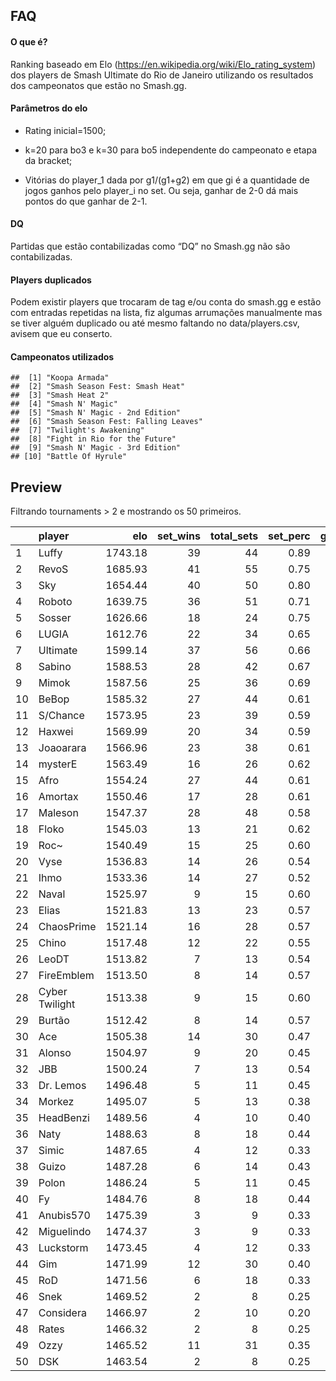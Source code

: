 FAQ
---

#### O que é?

Ranking baseado em Elo
(<a href="https://en.wikipedia.org/wiki/Elo_rating_system" class="uri">https://en.wikipedia.org/wiki/Elo_rating_system</a>)
dos players de Smash Ultimate do Rio de Janeiro utilizando os resultados
dos campeonatos que estão no Smash.gg.

#### Parâmetros do elo

-   Rating inicial=1500;

-   k=20 para bo3 e k=30 para bo5 independente do campeonato e etapa da
    bracket;

-   Vitórias do player\_1 dada por g1/(g1+g2) em que gi é a quantidade
    de jogos ganhos pelo player\_i no set. Ou seja, ganhar de 2-0 dá
    mais pontos do que ganhar de 2-1.

#### DQ

Partidas que estão contabilizadas como “DQ” no Smash.gg não são
contabilizadas.

#### Players duplicados

Podem existir players que trocaram de tag e/ou conta do smash.gg e estão
com entradas repetidas na lista, fiz algumas arrumações manualmente mas
se tiver alguém duplicado ou até mesmo faltando no data/players.csv,
avisem que eu conserto.

#### Campeonatos utilizados

    ##  [1] "Koopa Armada"                     
    ##  [2] "Smash Season Fest: Smash Heat"    
    ##  [3] "Smash Heat 2"                     
    ##  [4] "Smash N' Magic"                   
    ##  [5] "Smash N' Magic - 2nd Edition"     
    ##  [6] "Smash Season Fest: Falling Leaves"
    ##  [7] "Twilight's Awakening"             
    ##  [8] "Fight in Rio for the Future"      
    ##  [9] "Smash N' Magic - 3rd Edition"     
    ## [10] "Battle Of Hyrule"

Preview
-------

Filtrando tournaments &gt; 2 e mostrando os 50 primeiros.

<table>
<colgroup>
<col style="width: 3%" />
<col style="width: 15%" />
<col style="width: 8%" />
<col style="width: 9%" />
<col style="width: 11%" />
<col style="width: 9%" />
<col style="width: 10%" />
<col style="width: 12%" />
<col style="width: 10%" />
<col style="width: 12%" />
</colgroup>
<thead>
<tr class="header">
<th style="text-align: left;"></th>
<th style="text-align: left;">player</th>
<th style="text-align: right;">elo</th>
<th style="text-align: right;">set_wins</th>
<th style="text-align: right;">total_sets</th>
<th style="text-align: right;">set_perc</th>
<th style="text-align: right;">game_wins</th>
<th style="text-align: right;">total_games</th>
<th style="text-align: right;">game_perc</th>
<th style="text-align: right;">tournaments</th>
</tr>
</thead>
<tbody>
<tr class="odd">
<td style="text-align: left;">1</td>
<td style="text-align: left;">Luffy</td>
<td style="text-align: right;">1743.18</td>
<td style="text-align: right;">39</td>
<td style="text-align: right;">44</td>
<td style="text-align: right;">0.89</td>
<td style="text-align: right;">104</td>
<td style="text-align: right;">133</td>
<td style="text-align: right;">0.78</td>
<td style="text-align: right;">7</td>
</tr>
<tr class="even">
<td style="text-align: left;">2</td>
<td style="text-align: left;">RevoS</td>
<td style="text-align: right;">1685.93</td>
<td style="text-align: right;">41</td>
<td style="text-align: right;">55</td>
<td style="text-align: right;">0.75</td>
<td style="text-align: right;">110</td>
<td style="text-align: right;">161</td>
<td style="text-align: right;">0.68</td>
<td style="text-align: right;">8</td>
</tr>
<tr class="odd">
<td style="text-align: left;">3</td>
<td style="text-align: left;">Sky</td>
<td style="text-align: right;">1654.44</td>
<td style="text-align: right;">40</td>
<td style="text-align: right;">50</td>
<td style="text-align: right;">0.80</td>
<td style="text-align: right;">100</td>
<td style="text-align: right;">141</td>
<td style="text-align: right;">0.71</td>
<td style="text-align: right;">8</td>
</tr>
<tr class="even">
<td style="text-align: left;">4</td>
<td style="text-align: left;">Roboto</td>
<td style="text-align: right;">1639.75</td>
<td style="text-align: right;">36</td>
<td style="text-align: right;">51</td>
<td style="text-align: right;">0.71</td>
<td style="text-align: right;">94</td>
<td style="text-align: right;">140</td>
<td style="text-align: right;">0.67</td>
<td style="text-align: right;">8</td>
</tr>
<tr class="odd">
<td style="text-align: left;">5</td>
<td style="text-align: left;">Sosser</td>
<td style="text-align: right;">1626.66</td>
<td style="text-align: right;">18</td>
<td style="text-align: right;">24</td>
<td style="text-align: right;">0.75</td>
<td style="text-align: right;">46</td>
<td style="text-align: right;">69</td>
<td style="text-align: right;">0.67</td>
<td style="text-align: right;">3</td>
</tr>
<tr class="even">
<td style="text-align: left;">6</td>
<td style="text-align: left;">LUGIA</td>
<td style="text-align: right;">1612.76</td>
<td style="text-align: right;">22</td>
<td style="text-align: right;">34</td>
<td style="text-align: right;">0.65</td>
<td style="text-align: right;">58</td>
<td style="text-align: right;">97</td>
<td style="text-align: right;">0.60</td>
<td style="text-align: right;">6</td>
</tr>
<tr class="odd">
<td style="text-align: left;">7</td>
<td style="text-align: left;">Ultimate</td>
<td style="text-align: right;">1599.14</td>
<td style="text-align: right;">37</td>
<td style="text-align: right;">56</td>
<td style="text-align: right;">0.66</td>
<td style="text-align: right;">95</td>
<td style="text-align: right;">163</td>
<td style="text-align: right;">0.58</td>
<td style="text-align: right;">10</td>
</tr>
<tr class="even">
<td style="text-align: left;">8</td>
<td style="text-align: left;">Sabino</td>
<td style="text-align: right;">1588.53</td>
<td style="text-align: right;">28</td>
<td style="text-align: right;">42</td>
<td style="text-align: right;">0.67</td>
<td style="text-align: right;">65</td>
<td style="text-align: right;">110</td>
<td style="text-align: right;">0.59</td>
<td style="text-align: right;">7</td>
</tr>
<tr class="odd">
<td style="text-align: left;">9</td>
<td style="text-align: left;">Mimok</td>
<td style="text-align: right;">1587.56</td>
<td style="text-align: right;">25</td>
<td style="text-align: right;">36</td>
<td style="text-align: right;">0.69</td>
<td style="text-align: right;">60</td>
<td style="text-align: right;">104</td>
<td style="text-align: right;">0.58</td>
<td style="text-align: right;">6</td>
</tr>
<tr class="even">
<td style="text-align: left;">10</td>
<td style="text-align: left;">BeBop</td>
<td style="text-align: right;">1585.32</td>
<td style="text-align: right;">27</td>
<td style="text-align: right;">44</td>
<td style="text-align: right;">0.61</td>
<td style="text-align: right;">65</td>
<td style="text-align: right;">110</td>
<td style="text-align: right;">0.59</td>
<td style="text-align: right;">9</td>
</tr>
<tr class="odd">
<td style="text-align: left;">11</td>
<td style="text-align: left;">S/Chance</td>
<td style="text-align: right;">1573.95</td>
<td style="text-align: right;">23</td>
<td style="text-align: right;">39</td>
<td style="text-align: right;">0.59</td>
<td style="text-align: right;">55</td>
<td style="text-align: right;">90</td>
<td style="text-align: right;">0.61</td>
<td style="text-align: right;">8</td>
</tr>
<tr class="even">
<td style="text-align: left;">12</td>
<td style="text-align: left;">Haxwei</td>
<td style="text-align: right;">1569.99</td>
<td style="text-align: right;">20</td>
<td style="text-align: right;">34</td>
<td style="text-align: right;">0.59</td>
<td style="text-align: right;">46</td>
<td style="text-align: right;">78</td>
<td style="text-align: right;">0.59</td>
<td style="text-align: right;">7</td>
</tr>
<tr class="odd">
<td style="text-align: left;">13</td>
<td style="text-align: left;">Joaoarara</td>
<td style="text-align: right;">1566.96</td>
<td style="text-align: right;">23</td>
<td style="text-align: right;">38</td>
<td style="text-align: right;">0.61</td>
<td style="text-align: right;">52</td>
<td style="text-align: right;">91</td>
<td style="text-align: right;">0.57</td>
<td style="text-align: right;">8</td>
</tr>
<tr class="even">
<td style="text-align: left;">14</td>
<td style="text-align: left;">mysterE</td>
<td style="text-align: right;">1563.49</td>
<td style="text-align: right;">16</td>
<td style="text-align: right;">26</td>
<td style="text-align: right;">0.62</td>
<td style="text-align: right;">41</td>
<td style="text-align: right;">72</td>
<td style="text-align: right;">0.57</td>
<td style="text-align: right;">5</td>
</tr>
<tr class="odd">
<td style="text-align: left;">15</td>
<td style="text-align: left;">Afro</td>
<td style="text-align: right;">1554.24</td>
<td style="text-align: right;">27</td>
<td style="text-align: right;">44</td>
<td style="text-align: right;">0.61</td>
<td style="text-align: right;">63</td>
<td style="text-align: right;">108</td>
<td style="text-align: right;">0.58</td>
<td style="text-align: right;">9</td>
</tr>
<tr class="even">
<td style="text-align: left;">16</td>
<td style="text-align: left;">Amortax</td>
<td style="text-align: right;">1550.46</td>
<td style="text-align: right;">17</td>
<td style="text-align: right;">28</td>
<td style="text-align: right;">0.61</td>
<td style="text-align: right;">39</td>
<td style="text-align: right;">69</td>
<td style="text-align: right;">0.57</td>
<td style="text-align: right;">6</td>
</tr>
<tr class="odd">
<td style="text-align: left;">17</td>
<td style="text-align: left;">Maleson</td>
<td style="text-align: right;">1547.37</td>
<td style="text-align: right;">28</td>
<td style="text-align: right;">48</td>
<td style="text-align: right;">0.58</td>
<td style="text-align: right;">65</td>
<td style="text-align: right;">114</td>
<td style="text-align: right;">0.57</td>
<td style="text-align: right;">10</td>
</tr>
<tr class="even">
<td style="text-align: left;">18</td>
<td style="text-align: left;">Floko</td>
<td style="text-align: right;">1545.03</td>
<td style="text-align: right;">13</td>
<td style="text-align: right;">21</td>
<td style="text-align: right;">0.62</td>
<td style="text-align: right;">29</td>
<td style="text-align: right;">50</td>
<td style="text-align: right;">0.58</td>
<td style="text-align: right;">5</td>
</tr>
<tr class="odd">
<td style="text-align: left;">19</td>
<td style="text-align: left;">Roc~</td>
<td style="text-align: right;">1540.49</td>
<td style="text-align: right;">15</td>
<td style="text-align: right;">25</td>
<td style="text-align: right;">0.60</td>
<td style="text-align: right;">36</td>
<td style="text-align: right;">65</td>
<td style="text-align: right;">0.55</td>
<td style="text-align: right;">5</td>
</tr>
<tr class="even">
<td style="text-align: left;">20</td>
<td style="text-align: left;">Vyse</td>
<td style="text-align: right;">1536.83</td>
<td style="text-align: right;">14</td>
<td style="text-align: right;">26</td>
<td style="text-align: right;">0.54</td>
<td style="text-align: right;">33</td>
<td style="text-align: right;">60</td>
<td style="text-align: right;">0.55</td>
<td style="text-align: right;">6</td>
</tr>
<tr class="odd">
<td style="text-align: left;">21</td>
<td style="text-align: left;">Ihmo</td>
<td style="text-align: right;">1533.36</td>
<td style="text-align: right;">14</td>
<td style="text-align: right;">27</td>
<td style="text-align: right;">0.52</td>
<td style="text-align: right;">34</td>
<td style="text-align: right;">66</td>
<td style="text-align: right;">0.52</td>
<td style="text-align: right;">7</td>
</tr>
<tr class="even">
<td style="text-align: left;">22</td>
<td style="text-align: left;">Naval</td>
<td style="text-align: right;">1525.97</td>
<td style="text-align: right;">9</td>
<td style="text-align: right;">15</td>
<td style="text-align: right;">0.60</td>
<td style="text-align: right;">21</td>
<td style="text-align: right;">37</td>
<td style="text-align: right;">0.57</td>
<td style="text-align: right;">3</td>
</tr>
<tr class="odd">
<td style="text-align: left;">23</td>
<td style="text-align: left;">Elias</td>
<td style="text-align: right;">1521.83</td>
<td style="text-align: right;">13</td>
<td style="text-align: right;">23</td>
<td style="text-align: right;">0.57</td>
<td style="text-align: right;">28</td>
<td style="text-align: right;">54</td>
<td style="text-align: right;">0.52</td>
<td style="text-align: right;">5</td>
</tr>
<tr class="even">
<td style="text-align: left;">24</td>
<td style="text-align: left;">ChaosPrime</td>
<td style="text-align: right;">1521.14</td>
<td style="text-align: right;">16</td>
<td style="text-align: right;">28</td>
<td style="text-align: right;">0.57</td>
<td style="text-align: right;">35</td>
<td style="text-align: right;">65</td>
<td style="text-align: right;">0.54</td>
<td style="text-align: right;">6</td>
</tr>
<tr class="odd">
<td style="text-align: left;">25</td>
<td style="text-align: left;">Chino</td>
<td style="text-align: right;">1517.48</td>
<td style="text-align: right;">12</td>
<td style="text-align: right;">22</td>
<td style="text-align: right;">0.55</td>
<td style="text-align: right;">27</td>
<td style="text-align: right;">52</td>
<td style="text-align: right;">0.52</td>
<td style="text-align: right;">5</td>
</tr>
<tr class="even">
<td style="text-align: left;">26</td>
<td style="text-align: left;">LeoDT</td>
<td style="text-align: right;">1513.82</td>
<td style="text-align: right;">7</td>
<td style="text-align: right;">13</td>
<td style="text-align: right;">0.54</td>
<td style="text-align: right;">16</td>
<td style="text-align: right;">30</td>
<td style="text-align: right;">0.53</td>
<td style="text-align: right;">3</td>
</tr>
<tr class="odd">
<td style="text-align: left;">27</td>
<td style="text-align: left;">FireEmblem</td>
<td style="text-align: right;">1513.50</td>
<td style="text-align: right;">8</td>
<td style="text-align: right;">14</td>
<td style="text-align: right;">0.57</td>
<td style="text-align: right;">18</td>
<td style="text-align: right;">34</td>
<td style="text-align: right;">0.53</td>
<td style="text-align: right;">3</td>
</tr>
<tr class="even">
<td style="text-align: left;">28</td>
<td style="text-align: left;">Cyber Twilight</td>
<td style="text-align: right;">1513.38</td>
<td style="text-align: right;">9</td>
<td style="text-align: right;">15</td>
<td style="text-align: right;">0.60</td>
<td style="text-align: right;">20</td>
<td style="text-align: right;">39</td>
<td style="text-align: right;">0.51</td>
<td style="text-align: right;">3</td>
</tr>
<tr class="odd">
<td style="text-align: left;">29</td>
<td style="text-align: left;">Burtão</td>
<td style="text-align: right;">1512.42</td>
<td style="text-align: right;">8</td>
<td style="text-align: right;">14</td>
<td style="text-align: right;">0.57</td>
<td style="text-align: right;">18</td>
<td style="text-align: right;">32</td>
<td style="text-align: right;">0.56</td>
<td style="text-align: right;">3</td>
</tr>
<tr class="even">
<td style="text-align: left;">30</td>
<td style="text-align: left;">Ace</td>
<td style="text-align: right;">1505.38</td>
<td style="text-align: right;">14</td>
<td style="text-align: right;">30</td>
<td style="text-align: right;">0.47</td>
<td style="text-align: right;">34</td>
<td style="text-align: right;">68</td>
<td style="text-align: right;">0.50</td>
<td style="text-align: right;">8</td>
</tr>
<tr class="odd">
<td style="text-align: left;">31</td>
<td style="text-align: left;">Alonso</td>
<td style="text-align: right;">1504.97</td>
<td style="text-align: right;">9</td>
<td style="text-align: right;">20</td>
<td style="text-align: right;">0.45</td>
<td style="text-align: right;">21</td>
<td style="text-align: right;">43</td>
<td style="text-align: right;">0.49</td>
<td style="text-align: right;">6</td>
</tr>
<tr class="even">
<td style="text-align: left;">32</td>
<td style="text-align: left;">JBB</td>
<td style="text-align: right;">1500.24</td>
<td style="text-align: right;">7</td>
<td style="text-align: right;">13</td>
<td style="text-align: right;">0.54</td>
<td style="text-align: right;">15</td>
<td style="text-align: right;">29</td>
<td style="text-align: right;">0.52</td>
<td style="text-align: right;">3</td>
</tr>
<tr class="odd">
<td style="text-align: left;">33</td>
<td style="text-align: left;">Dr. Lemos</td>
<td style="text-align: right;">1496.48</td>
<td style="text-align: right;">5</td>
<td style="text-align: right;">11</td>
<td style="text-align: right;">0.45</td>
<td style="text-align: right;">12</td>
<td style="text-align: right;">27</td>
<td style="text-align: right;">0.44</td>
<td style="text-align: right;">3</td>
</tr>
<tr class="even">
<td style="text-align: left;">34</td>
<td style="text-align: left;">Morkez</td>
<td style="text-align: right;">1495.07</td>
<td style="text-align: right;">5</td>
<td style="text-align: right;">13</td>
<td style="text-align: right;">0.38</td>
<td style="text-align: right;">14</td>
<td style="text-align: right;">31</td>
<td style="text-align: right;">0.45</td>
<td style="text-align: right;">4</td>
</tr>
<tr class="odd">
<td style="text-align: left;">35</td>
<td style="text-align: left;">HeadBenzi</td>
<td style="text-align: right;">1489.56</td>
<td style="text-align: right;">4</td>
<td style="text-align: right;">10</td>
<td style="text-align: right;">0.40</td>
<td style="text-align: right;">9</td>
<td style="text-align: right;">21</td>
<td style="text-align: right;">0.43</td>
<td style="text-align: right;">3</td>
</tr>
<tr class="even">
<td style="text-align: left;">36</td>
<td style="text-align: left;">Naty</td>
<td style="text-align: right;">1488.63</td>
<td style="text-align: right;">8</td>
<td style="text-align: right;">18</td>
<td style="text-align: right;">0.44</td>
<td style="text-align: right;">17</td>
<td style="text-align: right;">38</td>
<td style="text-align: right;">0.45</td>
<td style="text-align: right;">5</td>
</tr>
<tr class="odd">
<td style="text-align: left;">37</td>
<td style="text-align: left;">Simic</td>
<td style="text-align: right;">1487.65</td>
<td style="text-align: right;">4</td>
<td style="text-align: right;">12</td>
<td style="text-align: right;">0.33</td>
<td style="text-align: right;">10</td>
<td style="text-align: right;">26</td>
<td style="text-align: right;">0.38</td>
<td style="text-align: right;">4</td>
</tr>
<tr class="even">
<td style="text-align: left;">38</td>
<td style="text-align: left;">Guizo</td>
<td style="text-align: right;">1487.28</td>
<td style="text-align: right;">6</td>
<td style="text-align: right;">14</td>
<td style="text-align: right;">0.43</td>
<td style="text-align: right;">13</td>
<td style="text-align: right;">30</td>
<td style="text-align: right;">0.43</td>
<td style="text-align: right;">4</td>
</tr>
<tr class="odd">
<td style="text-align: left;">39</td>
<td style="text-align: left;">Polon</td>
<td style="text-align: right;">1486.24</td>
<td style="text-align: right;">5</td>
<td style="text-align: right;">11</td>
<td style="text-align: right;">0.45</td>
<td style="text-align: right;">11</td>
<td style="text-align: right;">25</td>
<td style="text-align: right;">0.44</td>
<td style="text-align: right;">3</td>
</tr>
<tr class="even">
<td style="text-align: left;">40</td>
<td style="text-align: left;">Fy</td>
<td style="text-align: right;">1484.76</td>
<td style="text-align: right;">8</td>
<td style="text-align: right;">18</td>
<td style="text-align: right;">0.44</td>
<td style="text-align: right;">17</td>
<td style="text-align: right;">39</td>
<td style="text-align: right;">0.44</td>
<td style="text-align: right;">5</td>
</tr>
<tr class="odd">
<td style="text-align: left;">41</td>
<td style="text-align: left;">Anubis570</td>
<td style="text-align: right;">1475.39</td>
<td style="text-align: right;">3</td>
<td style="text-align: right;">9</td>
<td style="text-align: right;">0.33</td>
<td style="text-align: right;">7</td>
<td style="text-align: right;">20</td>
<td style="text-align: right;">0.35</td>
<td style="text-align: right;">3</td>
</tr>
<tr class="even">
<td style="text-align: left;">42</td>
<td style="text-align: left;">Miguelindo</td>
<td style="text-align: right;">1474.37</td>
<td style="text-align: right;">3</td>
<td style="text-align: right;">9</td>
<td style="text-align: right;">0.33</td>
<td style="text-align: right;">7</td>
<td style="text-align: right;">19</td>
<td style="text-align: right;">0.37</td>
<td style="text-align: right;">3</td>
</tr>
<tr class="odd">
<td style="text-align: left;">43</td>
<td style="text-align: left;">Luckstorm</td>
<td style="text-align: right;">1473.45</td>
<td style="text-align: right;">4</td>
<td style="text-align: right;">12</td>
<td style="text-align: right;">0.33</td>
<td style="text-align: right;">9</td>
<td style="text-align: right;">25</td>
<td style="text-align: right;">0.36</td>
<td style="text-align: right;">4</td>
</tr>
<tr class="even">
<td style="text-align: left;">44</td>
<td style="text-align: left;">Gim</td>
<td style="text-align: right;">1471.99</td>
<td style="text-align: right;">12</td>
<td style="text-align: right;">30</td>
<td style="text-align: right;">0.40</td>
<td style="text-align: right;">28</td>
<td style="text-align: right;">67</td>
<td style="text-align: right;">0.42</td>
<td style="text-align: right;">9</td>
</tr>
<tr class="odd">
<td style="text-align: left;">45</td>
<td style="text-align: left;">RoD</td>
<td style="text-align: right;">1471.56</td>
<td style="text-align: right;">6</td>
<td style="text-align: right;">18</td>
<td style="text-align: right;">0.33</td>
<td style="text-align: right;">16</td>
<td style="text-align: right;">40</td>
<td style="text-align: right;">0.40</td>
<td style="text-align: right;">6</td>
</tr>
<tr class="even">
<td style="text-align: left;">46</td>
<td style="text-align: left;">Snek</td>
<td style="text-align: right;">1469.52</td>
<td style="text-align: right;">2</td>
<td style="text-align: right;">8</td>
<td style="text-align: right;">0.25</td>
<td style="text-align: right;">6</td>
<td style="text-align: right;">19</td>
<td style="text-align: right;">0.32</td>
<td style="text-align: right;">3</td>
</tr>
<tr class="odd">
<td style="text-align: left;">47</td>
<td style="text-align: left;">Considera</td>
<td style="text-align: right;">1466.97</td>
<td style="text-align: right;">2</td>
<td style="text-align: right;">10</td>
<td style="text-align: right;">0.20</td>
<td style="text-align: right;">7</td>
<td style="text-align: right;">23</td>
<td style="text-align: right;">0.30</td>
<td style="text-align: right;">4</td>
</tr>
<tr class="even">
<td style="text-align: left;">48</td>
<td style="text-align: left;">Rates</td>
<td style="text-align: right;">1466.32</td>
<td style="text-align: right;">2</td>
<td style="text-align: right;">8</td>
<td style="text-align: right;">0.25</td>
<td style="text-align: right;">5</td>
<td style="text-align: right;">18</td>
<td style="text-align: right;">0.28</td>
<td style="text-align: right;">3</td>
</tr>
<tr class="odd">
<td style="text-align: left;">49</td>
<td style="text-align: left;">Ozzy</td>
<td style="text-align: right;">1465.52</td>
<td style="text-align: right;">11</td>
<td style="text-align: right;">31</td>
<td style="text-align: right;">0.35</td>
<td style="text-align: right;">26</td>
<td style="text-align: right;">67</td>
<td style="text-align: right;">0.39</td>
<td style="text-align: right;">10</td>
</tr>
<tr class="even">
<td style="text-align: left;">50</td>
<td style="text-align: left;">DSK</td>
<td style="text-align: right;">1463.54</td>
<td style="text-align: right;">2</td>
<td style="text-align: right;">8</td>
<td style="text-align: right;">0.25</td>
<td style="text-align: right;">5</td>
<td style="text-align: right;">18</td>
<td style="text-align: right;">0.28</td>
<td style="text-align: right;">3</td>
</tr>
</tbody>
</table>

